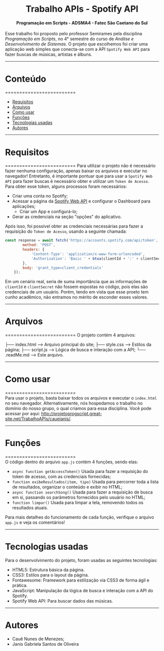 <h1 align='center'>Trabalho APIs - Spotify API</h1>
<h4 align='center'>Programação em Scripts - ADSMA4 - Fatec São Caetano do Sul</h4>

Esse trabalho foi proposto pelo professor Semirames pela disciplina _Programação em Scripts_, no 4° semestre do curso de _Análise e Desenvolvimento de Sistemas_. O projeto que escolhemos foi criar uma aplicação web simples que conecta-se com a API `Spotify Web API` para fazer buscas de músicas, artistas e álbuns.

------------  

# Conteúdo
=========================

* [Requisitos](#requisitos)
* [Arquivos](#arquivos)
* [Como usar](#como-usar)
* [Funções](#funções)
* [Tecnologias usadas ](#tecnologias-usadas )
* [Autores](#autores)

--------------

# Requisitos
=========================
Para utilizar o projeto não é necessário fazer nenhuma configuração, apenas baixar os arquivos e executar no navegador!
Entretanto, é importante pontuar que para usar a `Spotify Web API` para fazer buscas é necessário obter e utilizar um `Token de Acesso`. Para obter esse token, alguns processos foram necessários:
* Criar uma conta no Spotify;
* Acessar a página da [Spotify Web API](https://developer.spotify.com/documentation/web-api) e configurar o Dashboard para aplicações;
  * Criar um App e configurá-lo;
* Gerar as credenciais na seção "opções" do aplicativo.

Após isso, foi possível obter as credenciais necessárias para fazer a requisição do `Token de Acesso`, usando a seguinte chamada:
``` javascript
const response = await fetch('https://accounts.spotify.com/api/token', {
        method: 'POST',
        headers: {
            'Content-Type': 'application/x-www-form-urlencoded', 
            'Authorization': 'Basic ' + btoa(clientId + ':' + clientSecret) 
        },
        body: 'grant_type=client_credentials' 
    });
```
Em um cenário real, seria de suma importância que as informações de `clientId` e `clientSecret` não fossem expostas no código, pois elas são credenciais de um usuário. Porém, tendo em vista que esse proeto tem cunho acadêmico, não entramos no mérito de esconder esses valores.


--------------

# Arquivos
=========================
O projeto contém 4 arquivos:

├── index.html --> Arquivo principal do site;
├── style.css --> Estilos da página;
├── script.js  --> Lógica de busca e interação com a API;
└── .readMe.md -->  Este arquivo.


--------------

# Como usar
=========================  
Para usar o projeto, basta baixar todos os arquivos e executar o `index.html` no seu navegador.
Alternativamente, nós hospedamos o trabalho no domínio do nosso grupo, o qual criamos para essa disciplina. Você pode acessar por aqui: http://projetoprogscript.great-site.net/TrabalhoAPIs/cauejanis/.

--------------  

# Funções
=========================  
O código dentro do arquivo `app.js` contém 4 funções, sendo elas:
- `async function getAccessToken()`
Usada para fazer a requisição do token de acesso, com as credenciais fornecidas;
- `function exibeResultados(item, tipo)`
Usada para percorrer toda a lista de resultados, organizar o conteúdo e exibir no HTML;
- `async function searchSong()`
Usada para fazer a requisição de busca em si, passando os parâmetros fornecidos pelo usuário no HTML;
- `function limpar()`
Usada para limpar a tela, removendo todos os resultados atuais.

Para mais detalhes do funcionamento de cada função, verifique o arquivo `app.js` e veja os comentários! 

--------------  

# Tecnologias usadas  
Para o desenvolvimento do projeto, foram usadas as seguintes tecnologias:
* HTML5: Estrutura básica da página.
* CSS3: Estilos para o layout da página.
* Fontawesome: Framework para estilização via CSS3 de forma ágil e prática.
* JavaScript: Manipulação da lógica de busca e interação com a API do Spotify.
* Spotify Web API: Para buscar dados das músicas.

--------------


# Autores
- Cauê Nunes de Menezes;
- Janis Gabriela Santos de Oliveira


